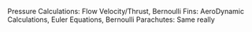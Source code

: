 Pressure Calculations: Flow Velocity/Thrust, Bernoulli
Fins: AeroDynamic Calculations, Euler Equations, Bernoulli
Parachutes: Same really
